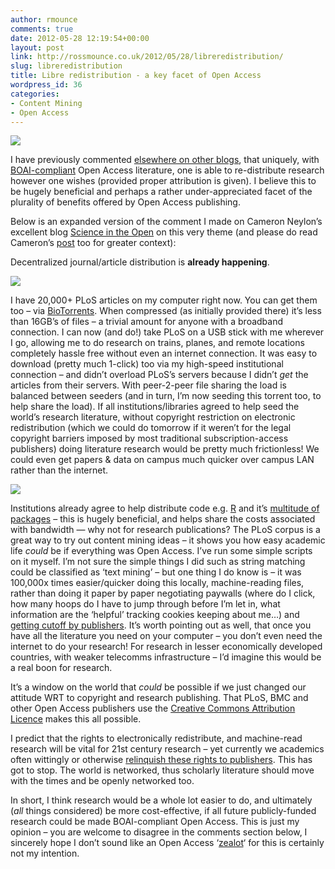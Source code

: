 ```yaml
---
author: rmounce
comments: true
date: 2012-05-28 12:19:54+00:00
layout: post
link: http://rossmounce.co.uk/2012/05/28/libreredistribution/
slug: libreredistribution
title: Libre redistribution - a key facet of Open Access
wordpress_id: 36
categories:
- Content Mining
- Open Access
---
```


[![](http://media.tumblr.com/tumblr_m4ctw7YSFG1qezr1m.png)](https://wwws.whitehouse.gov/petitions/!/petition/require-free-access-over-internet-scientific-journal-articles-arising-taxpayer-funded-research/wDX82FLQ)

I have previously commented [elsewhere on other blogs](http://cameronneylon.net/blog/they-just-dont-get-it/), that uniquely, with [BOAI-compliant](http://www.soros.org/openaccess/read) Open Access literature, one is able to re-distribute research however one wishes (provided proper attribution is given). I believe this to be hugely beneficial and perhaps a rather under-appreciated facet of the plurality of benefits offered by Open Access publishing.

Below is an expanded version of the comment I made on Cameron Neylon’s excellent blog [Science in the Open](http://cameronneylon.net/) on this very theme (and please do read Cameron’s [post](http://cameronneylon.net/blog/they-just-dont-get-it/) too for greater context):

Decentralized journal/article distribution is **already happening**.

[![](https://lh4.googleusercontent.com/-4i3gwZ3e2uQ/T8O95xpJwQI/AAAAAAAAAbs/TicJDX8xHBo/s420/plos2.jpg)](https://lh4.googleusercontent.com/-4i3gwZ3e2uQ/T8O95xpJwQI/AAAAAAAAAbs/TicJDX8xHBo/s420/plos2.jpg)

I have 20,000+ PLoS articles on my computer right now. You can get them too – via [BioTorrents](http://www.biotorrents.net/browse.php). When compressed (as initially provided there) it’s less than 16GB’s of files – a trivial amount for anyone with a broadband connection. I can now (and do!) take PLoS on a USB stick with me wherever I go, allowing me to do research on trains, planes, and remote locations completely hassle free without even an internet connection. It was easy to download (pretty much 1-click) too via my high-speed institutional connection – and didn’t overload PLoS’s servers because I didn’t *get* the articles from their servers. With peer-2-peer file sharing the load is balanced between seeders (and in turn, I’m now seeding this torrent too, to help share the load). If all institutions/libraries agreed to help seed the world’s research literature, without copyright restriction on electronic redistribution (which we could do tomorrow if it weren’t for the legal copyright barriers imposed by most traditional subscription-access publishers) doing literature research would be pretty much frictionless! We could even get papers & data on campus much quicker over campus LAN rather than the internet.

![](http://www.rounds.com/blog/wp-content/uploads/2010/03/technology_p2p.gif)

Institutions already agree to help distribute code e.g. [R](http://www.r-project.org/) and it’s [multitude of packages](http://cran.r-project.org/mirrors.html) – this is hugely beneficial, and helps share the costs associated with bandwidth — why not for research publications? The PLoS corpus is a great way to try out content mining ideas – it shows you how easy academic life *could* be if everything was Open Access. I’ve run some simple scripts on it myself. I’m not sure the simple things I did such as string matching could be classified as ‘text mining’ – but one thing I do know is – it was 100,000x times easier/quicker doing this locally, machine-reading files, rather than doing it paper by paper negotiating paywalls (where do I click, how many hoops do I have to jump through before I’m let in, what information are the ‘helpful’ tracking cookies keeping about me…) and [getting cutoff by publishers](http://blogs.ch.cam.ac.uk/pmr/2012/03/04/information-mining-and-hargreaves-i-set-out-the-absolute-rights-for-readers-non-negotiable/). It’s worth pointing out as well, that once you have all the literature you need on your computer – you don’t even need the internet to do your research! For research in lesser economically developed countries, with weaker telecomms infrastructure – I’d imagine this would be a real boon for research.

It’s a window on the world that *could* be possible if we just changed our attitude WRT to copyright and research publishing. That PLoS, BMC and other Open Access publishers use the [Creative Commons Attribution Licence](http://creativecommons.org/licenses/by/3.0/) makes this all possible.

I predict that the rights to electronically redistribute, and machine-read research will be vital for 21st century research – yet currently we academics often wittingly or otherwise [relinquish these rights to publishers](http://en.wikipedia.org/wiki/Copyright_transfer_agreement). This has got to stop. The world is networked, thus scholarly literature should move with the times and be openly networked too.

In short, I think research would be a whole lot easier to do, and ultimately (_all_ things considered) be more cost-effective, if all future publicly-funded research could be made BOAI-compliant Open Access. This is just my opinion – you are welcome to disagree in the comments section below, I sincerely hope I don’t sound like an Open Access ‘[zealot](http://blogs.nature.com/tomwebb/2012/05/25/confessions-of-an-open-access-agnostic)‘ for this is certainly not my intention.
